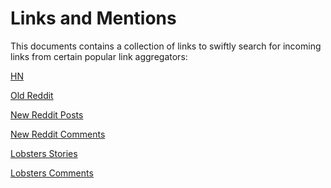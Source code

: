 Links and Mentions
==================

This documents contains a collection of links to swiftly search for
incoming links from certain popular link aggregators:

[HN](https://hn.algolia.com/?dateRange=all&query=susam&sort=byDate&type=all)

[Old Reddit](https://old.reddit.com/search?q=url%3Asusam&sort=new)

[New Reddit Posts](https://new.reddit.com/search?q=url%3Asusam&sort=new)

[New Reddit Comments](https://new.reddit.com/search?q=url%3Asusam&type=comment&sort=new)

[Lobsters Stories](https://lobste.rs/search?q=susam&what=stories)

[Lobsters Comments](https://lobste.rs/search?q=susam&what=comments)
